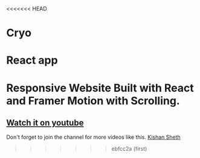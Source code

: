 <<<<<<< HEAD
# Cryo
React app
=======
# Responsive Website Built with React and Framer Motion with Scrolling.

## [Watch it on youtube](https://youtu.be/NlavAJvZeDc)

Don't forget to join the channel for more videos like this.
[Kishan Sheth](https://www.youtube.com/channel/UCDT8sIFy3pW8LT6SAbe8xtQ)
>>>>>>> ebfcc2a (first)
